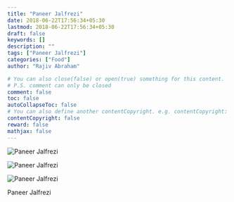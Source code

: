 ```yaml
---
title: "Paneer Jalfrezi"
date: 2018-06-22T17:56:34+05:30
lastmod: 2018-06-22T17:56:34+05:30
draft: false
keywords: []
description: ""
tags: ["Paneer Jalfrezi"]
categories: ["Food"]
author: "Rajiv Abraham"

# You can also close(false) or open(true) something for this content.
# P.S. comment can only be closed
comment: false
toc: false
autoCollapseToc: false
# You can also define another contentCopyright. e.g. contentCopyright: "This is another copyright."
contentCopyright: false
reward: false
mathjax: false
---
```


![Paneer Jalfrezi](https://res.cloudinary.com/abraham/image/upload/v1529669258/IMG_20180622_140745.jpg "Paneer Jalfrezi")

![Paneer Jalfrezi](https://res.cloudinary.com/abraham/image/upload/v1529669256/IMG_20180622_140909.jpg "Paneer Jalfrezi")

![Paneer Jalfrezi](https://res.cloudinary.com/abraham/image/upload/v1529669255/IMG_20180622_141151.jpg "Paneer Jalfrezi")

Paneer Jalfrezi
